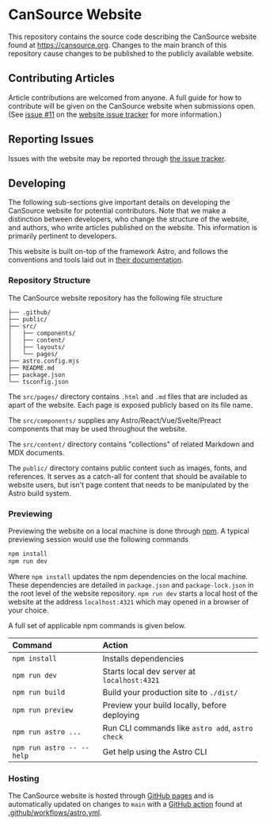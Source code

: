 # CanSource Website

This repository contains the source code describing the CanSource website found at 
https://cansource.org. Changes to the main branch of this repository cause changes to be published
to the publicly available website.

## Contributing Articles

Article contributions are welcomed from anyone. A full guide for how to contribute will be given on
the CanSource website when submissions open. (See [issue #11](https://github.com/CanSource/website/issues/11)
on the [website issue tracker](https://github.com/CanSource/website/issues) for more information.)


## Reporting Issues

Issues with the website may be reported through [the issue tracker](https://github.com/CanSource/website/issues).


## Developing

The following sub-sections give important details on developing the CanSource website for potential
contributors. Note that we make a distinction between developers, who change the structure of the
website, and authors, who write articles published on the website. This information is primarily
pertinent to developers.

This website is built on-top of the framework Astro, and follows the conventions and tools laid out
in [their documentation](https://docs.astro.build).

### Repository Structure

The CanSource website repository has the following file structure

```text
├── .github/
├── public/
├── src/
│   ├── components/
│   ├── content/
│   ├── layouts/
│   └── pages/
├── astro.config.mjs
├── README.md
├── package.json
└── tsconfig.json
```

The `src/pages/` directory contains `.html` and `.md` files that are included as apart of the 
website. Each page is exposed publicly based on its file name.

The `src/components/` supplies any Astro/React/Vue/Svelte/Preact components that may be used 
throughout the website.

The `src/content/` directory contains "collections" of related Markdown and MDX documents.

The `public/` directory contains public content such as images, fonts, and references. It serves as
a catch-all for content that should be available to website users, but isn't page content that needs
to be manipulated by the Astro build system.


### Previewing

Previewing the website on a local machine is done through [npm](https://www.npmjs.com/). A typical
previewing session would use the following commands

```bash
npm install
npm run dev
```

Where `npm install` updates the npm dependencies on the local machine. These dependencies are
detailed in `package.json` and `package-lock.json` in the root level of the website repository. 
`npm run dev` starts a local host of the website at the address `localhost:4321` which may opened
in a browser of your choice.

A full set of applicable npm commands is given below.

| Command                   | Action                                           |
| :------------------------ | :----------------------------------------------- |
| `npm install`             | Installs dependencies                            |
| `npm run dev`             | Starts local dev server at `localhost:4321`      |
| `npm run build`           | Build your production site to `./dist/`          |
| `npm run preview`         | Preview your build locally, before deploying     |
| `npm run astro ...`       | Run CLI commands like `astro add`, `astro check` |
| `npm run astro -- --help` | Get help using the Astro CLI                     |


### Hosting

The CanSource website is hosted through [GitHub pages](https://pages.github.com/) and is 
automatically updated on changes to `main` with a [GitHub action](https://github.com/features/actions)
found at [.github/workflows/astro.yml](./.github/workflows/astro.yml).